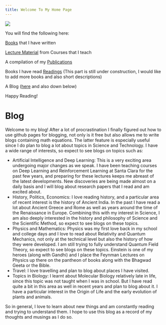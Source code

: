 ```yaml
---
title: Welcome To My Home Page
---
```


![](https://subirvarma.github.io/GeneralCognitics/images/zion.jpeg)

You will find the following here:

[Books](https://subirvarma.github.io/GeneralCognitics/Books.html) that I have written

[Lecture Material](https://subirvarma.github.io/GeneralCognitics/Courses.html) from Courses that I teach

A compilation of my [Publications](https://subirvarma.github.io/GeneralCognitics/Publications.html)

Books I have read [Readings](https://subirvarma.github.io/GeneralCognitics/Publications.html)
(This part is still under construction, I would like to add more books and also short descriptions)

A Blog ([here](https://subirvarma.github.io/GeneralCognitics/) and also down below)

Happy Reading!


# Blog

Welcome to my blog! After a lot of procrastination I finally figured out how to use github pages for blogging, not only is it free but also allows me to
write blogs containing math equations. The latter feature is especially useful since I do plan to blog a lot about topics in Science and Technology.
I have a wide range of interests, so expect to see blogs on topics such as:

- Artificial Intelligence and Deep Learning: This is a very exciting area undergoing major changes as we speak. I have been teaching courses on Deep Learning and Reinforcement Learning at Santa Clara for the past few years, and preparing for these lectures keeps me abreast of the latest developments. New discoveries are being made almost on a daily basis and I will blog about research papers that I read and am excited about.
- History, Politics, Economics: I love reading history, and a particular area of recent interest is the history of Ancient India. In the past I have read a lot about Ancient Greece and Rome as well as years around the time of the Renaissance in Europe. Combining this with my interest in Science, I am also deeply interested in the history and philosophy of Science and the Scientific Method, so expect to see blogs on these topics.
- Physics and Mathematics: Physics was my first love back in my school and college days and I love to read about Relativity and Quantum Mechanics, not only at the technical level but also the history of how they were developed. I am still trying to fully understand Quantum Field Theory, so expect to see blogs on these topics. Einstein is one of my heroes (along with Gandhi) and I place the Feynman Lectures on Physics up there on the pantheon of books along with the Bhagwad Geeta or the Bible.
- Travel: I love travelling and plan to blog about places I have visited.
- Topics in Biology: I learnt about Molecular Biology relatively late in life, since this topic was not taught when I was in school. But I have read quite a bit in this area as well in recent years and plan to blog about it. I have a particular interest in the Origin of Life and the early evolution of plants and animals.

So in general, I love to learn about new things and am constantly reading and trying to understand them. I hope to use this blog as a record of my thoughts and musings as I do so.
